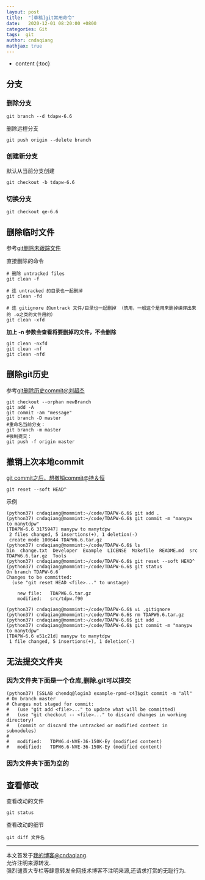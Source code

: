 ```yaml
---
layout: post
title:  "[草稿]git常用命令"
date:   2020-12-01 08:20:00 +0800
categories: Git
tags:  git 
author: cndaqiang
mathjax: true
---
```

* content
{:toc}



## 分支
### 删除分支    
```
git branch --d tdapw-6.6
```
删除远程分支    
```
git push origin --delete branch
```
### 创建新分支
默认从当前分支创建
```
git checkout -b tdapw-6.6
```
### 切换分支
```
git checkout qe-6.6
```


## 删除临时文件
参考[git删除未跟踪文件](https://blog.csdn.net/uhippo/article/details/46365737)

直接删除的命令
```
# 删除 untracked files
git clean -f
 
# 连 untracked 的目录也一起删掉
git clean -fd
 
# 连 gitignore 的untrack 文件/目录也一起删掉 （慎用，一般这个是用来删掉编译出来的 .o之类的文件用的）
git clean -xfd
```

**加上 -n 参数会查看将要删掉的文件，不会删除**
```
git clean -nxfd
git clean -nf
git clean -nfd
```

## 删除git历史
参考[git删除历史commit@刘超杰](https://zhuanlan.zhihu.com/p/73029640)
```
git checkout --orphan newBranch
git add -A
git commit -am "message"
git branch -D master
#重命名当前分支：
git branch -m master
#强制提交：
git push -f origin master
```

## 撤销上次本地commit
[git commit之后，想撤销commit@持＆恒](https://www.cnblogs.com/lfxiao/p/9378763.html)
```
git reset --soft HEAD^
```
示例
```
(python37) cndaqiang@mommint:~/code/TDAPW-6.6$ git add .
(python37) cndaqiang@mommint:~/code/TDAPW-6.6$ git commit -m "manypw to manytdpw"
[TDAPW-6.6 3175947] manypw to manytdpw
 2 files changed, 5 insertions(+), 1 deletion(-)
 create mode 100644 TDAPW6.6.tar.gz
(python37) cndaqiang@mommint:~/code/TDAPW-6.6$ ls
bin  change.txt  Developer  Example  LICENSE  Makefile  README.md  src  TDAPW6.6.tar.gz  Tools
(python37) cndaqiang@mommint:~/code/TDAPW-6.6$ git reset --soft HEAD^
(python37) cndaqiang@mommint:~/code/TDAPW-6.6$ git status
On branch TDAPW-6.6
Changes to be committed:
  (use "git reset HEAD <file>..." to unstage)

	new file:   TDAPW6.6.tar.gz
	modified:   src/tdpw.f90

(python37) cndaqiang@mommint:~/code/TDAPW-6.6$ vi .gitignore
(python37) cndaqiang@mommint:~/code/TDAPW-6.6$ rm TDAPW6.6.tar.gz
(python37) cndaqiang@mommint:~/code/TDAPW-6.6$ git add .
(python37) cndaqiang@mommint:~/code/TDAPW-6.6$ git commit -m "manypw to manytdpw"
[TDAPW-6.6 e51c21d] manypw to manytdpw
 1 file changed, 5 insertions(+), 1 deletion(-)
```

## 无法提交文件夹
### 因为文件夹下面是一个仓库,删除.git可以提交
```
(python37) [SSLAB chendq@login3 example-rpmd-c4]$git commit -m "all"
# On branch master
# Changes not staged for commit:
#   (use "git add <file>..." to update what will be committed)
#   (use "git checkout -- <file>..." to discard changes in working directory)
#   (commit or discard the untracked or modified content in submodules)
#
#	modified:   TDPW6.4-NVE-36-150K-Ey (modified content)
#	modified:   TDPW6.6-NVE-36-150K-Ey (modified content)
```
### 因为文件夹下面为空的

## 查看修改
查看改动的文件
```
git status
```
查看改动的细节
```
git diff 文件名
```




------
本文首发于[我的博客@cndaqiang](https://cndaqiang.github.io/).<br>
允许注明来源转发.<br>
强烈谴责大专栏等肆意转发全网技术博客不注明来源,还请求打赏的无耻行为.

